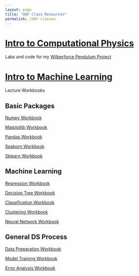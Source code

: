 ```yaml
---
layout: page
title: "UAF Class Resources"
permalink: /UAF-classes
---
```

# [Intro to Computational Physics](UAF/ComputationalPhysics/UAF-CompPhys.md)

Labs and code for my [Wilberforce Pendulum Project](UAF-CompPhys/WilberforceProject.md)


# [Intro to Machine Learning](UAF/MachineLearning/UAF-ML-Module.md)

Lecture Workbooks

## Basic Packages
[Numpy Workbook](UAF/MachineLearning/NumPy%20Workbook.html)

[Matplotlib Workbook](UAF/MachineLearning/Matplotlib%20Workbook.html)

[Pandas Workbook](UAF/MachineLearning/Pandas%20Workbook.html)

[Seaborn Workbook](UAF/MachineLearning/Seaborn%20Workbook.html)

[Sklearn Workbook](UAF/MachineLearning/Sklearn%20Workbook.html)

## Machine Learning
[Regression Workbook](UAF/MachineLearning/Regression%20Workbook.html)

[Decision Tree Workbook](UAF/MachineLearning/Decision%20Tree%20Workbook.html)

[Classification Workbook](UAF/MachineLearning/Classification%20Workbook.html)

[Clustering Workbook](UAF/MachineLearning/Clustering%20Workbook.html)

[Neural Network Workbook](UAF/MachineLearning/Neural%20Network%20Workbook.html)

## General DS Process
[Data Preparation Workbook](UAF/MachineLearning/Data%20Preparation%20Workbook.html)

[Model Training Workbook](UAF/MachineLearning/Model%20Training%20Workbook.html)

[Error Analysis Workbook](UAF/MachineLearning/Error%20Analysis%20Workbook.html)

